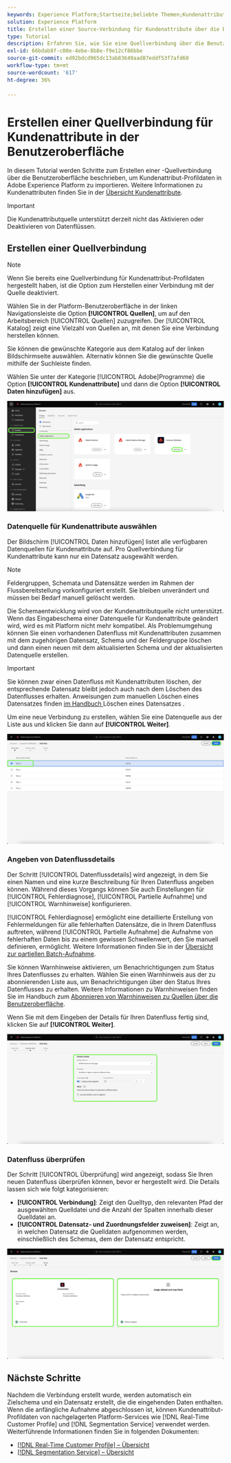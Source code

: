 ```yaml
---
keywords: Experience Platform;Startseite;beliebte Themen;Kundenattribute
solution: Experience Platform
title: Erstellen einer Source-Verbindung für Kundenattribute über die Benutzeroberfläche
type: Tutorial
description: Erfahren Sie, wie Sie eine Quellverbindung über die Benutzeroberfläche erstellen, um Kundenattributprofildaten in Adobe Experience Platform zu importieren.
exl-id: 66bdab8f-c00e-4ebe-8b8e-f9e12cf86bbe
source-git-commit: ed92bdcd965dc13ab83649aad87eddf53f7afd60
workflow-type: tm+mt
source-wordcount: '617'
ht-degree: 36%

---
```


# Erstellen einer Quellverbindung für Kundenattribute in der Benutzeroberfläche

In diesem Tutorial werden Schritte zum Erstellen einer -Quellverbindung über die Benutzeroberfläche beschrieben, um Kundenattribut-Profildaten in Adobe Experience Platform zu importieren. Weitere Informationen zu Kundenattributen finden Sie in der [Übersicht Kundenattribute](https://experienceleague.adobe.com/docs/core-services/interface/customer-attributes/attributes.html?lang=de).

>[!IMPORTANT]
>
>Die Kundenattributquelle unterstützt derzeit nicht das Aktivieren oder Deaktivieren von Datenflüssen.

## Erstellen einer Quellverbindung

>[!NOTE]
>
>Wenn Sie bereits eine Quellverbindung für Kundenattribut-Profildaten hergestellt haben, ist die Option zum Herstellen einer Verbindung mit der Quelle deaktiviert.

Wählen Sie in der Platform-Benutzeroberfläche in der linken Navigationsleiste die Option **[!UICONTROL Quellen]**, um auf den Arbeitsbereich [!UICONTROL Quellen] zuzugreifen. Der [!UICONTROL Katalog] zeigt eine Vielzahl von Quellen an, mit denen Sie eine Verbindung herstellen können.

Sie können die gewünschte Kategorie aus dem Katalog auf der linken Bildschirmseite auswählen. Alternativ können Sie die gewünschte Quelle mithilfe der Suchleiste finden.

Wählen Sie unter der Kategorie [!UICONTROL Adobe]Programme} die Option **[!UICONTROL Kundenattribute]** und dann die Option **[!UICONTROL Daten hinzufügen]** aus.

![Katalog](../../../../images/tutorials/create/customer-attributes/catalog.png)

### Datenquelle für Kundenattribute auswählen

Der Bildschirm [!UICONTROL Daten hinzufügen] listet alle verfügbaren Datenquellen für Kundenattribute auf. Pro Quellverbindung für Kundenattribute kann nur ein Datensatz ausgewählt werden.

>[!NOTE]
>
>Feldergruppen, Schemata und Datensätze werden im Rahmen der Flussbereitstellung vorkonfiguriert erstellt. Sie bleiben unverändert und müssen bei Bedarf manuell gelöscht werden.

Die Schemaentwicklung wird von der Kundenattributquelle nicht unterstützt. Wenn das Eingabeschema einer Datenquelle für Kundenattribute geändert wird, wird es mit Platform nicht mehr kompatibel. Als Problemumgehung können Sie einen vorhandenen Datenfluss mit Kundenattributen zusammen mit dem zugehörigen Datensatz, Schema und der Feldergruppe löschen und dann einen neuen mit dem aktualisierten Schema und der aktualisierten Datenquelle erstellen.

>[!IMPORTANT]
>
>Sie können zwar einen Datenfluss mit Kundenattributen löschen, der entsprechende Datensatz bleibt jedoch auch nach dem Löschen des Datenflusses erhalten. Anweisungen zum manuellen Löschen eines Datensatzes finden [ im Handbuch ](../../../../../catalog/datasets/user-guide.md) Löschen eines Datensatzes .

Um eine neue Verbindung zu erstellen, wählen Sie eine Datenquelle aus der Liste aus und klicken Sie dann auf **[!UICONTROL Weiter]**.

![add-data](../../../../images/tutorials/create/customer-attributes/add-data.png)

### Angeben von Datenflussdetails

Der Schritt [!UICONTROL Datenflussdetails] wird angezeigt, in dem Sie einen Namen und eine kurze Beschreibung für Ihren Datenfluss angeben können. Während dieses Vorgangs können Sie auch Einstellungen für [!UICONTROL Fehlerdiagnose], [!UICONTROL Partielle Aufnahme] und [!UICONTROL Warnhinweise] konfigurieren.

[!UICONTROL Fehlerdiagnose] ermöglicht eine detaillierte Erstellung von Fehlermeldungen für alle fehlerhaften Datensätze, die in Ihrem Datenfluss auftreten, während [!UICONTROL Partielle Aufnahme] die Aufnahme von fehlerhaften Daten bis zu einem gewissen Schwellenwert, den Sie manuell definieren, ermöglicht. Weitere Informationen finden Sie in der [Übersicht zur partiellen Batch-Aufnahme](../../../../../ingestion/batch-ingestion/partial.md).

Sie können Warnhinweise aktivieren, um Benachrichtigungen zum Status Ihres Datenflusses zu erhalten. Wählen Sie einen Warnhinweis aus der zu abonnierenden Liste aus, um Benachrichtigungen über den Status Ihres Datenflusses zu erhalten. Weitere Informationen zu Warnhinweisen finden Sie im Handbuch zum [Abonnieren von Warnhinweisen zu Quellen über die Benutzeroberfläche](../../alerts.md).

Wenn Sie mit dem Eingeben der Details für Ihren Datenfluss fertig sind, klicken Sie auf **[!UICONTROL Weiter]**.

![dataflow-detail](../../../../images/tutorials/create/customer-attributes/dataflow-detail.png)

### Datenfluss überprüfen

Der Schritt [!UICONTROL Überprüfung] wird angezeigt, sodass Sie Ihren neuen Datenfluss überprüfen können, bevor er hergestellt wird. Die Details lassen sich wie folgt kategorisieren:

* **[!UICONTROL Verbindung]**: Zeigt den Quelltyp, den relevanten Pfad der ausgewählten Quelldatei und die Anzahl der Spalten innerhalb dieser Quelldatei an.
* **[!UICONTROL Datensatz- und Zuordnungsfelder zuweisen]**: Zeigt an, in welchen Datensatz die Quelldaten aufgenommen werden, einschließlich des Schemas, dem der Datensatz entspricht.

![überprüfen](../../../../images/tutorials/create/customer-attributes/review.png)

## Nächste Schritte

Nachdem die Verbindung erstellt wurde, werden automatisch ein Zielschema und ein Datensatz erstellt, die die eingehenden Daten enthalten. Wenn die anfängliche Aufnahme abgeschlossen ist, können Kundenattribut-Profildaten von nachgelagerten Platform-Services wie [!DNL Real-Time Customer Profile] und [!DNL Segmentation Service] verwendet werden. Weiterführende Informationen finden Sie in folgenden Dokumenten:

* [[!DNL Real-Time Customer Profile] – Übersicht](../../../../../profile/home.md)
* [[!DNL Segmentation Service] – Übersicht](../../../../../segmentation/home.md)
